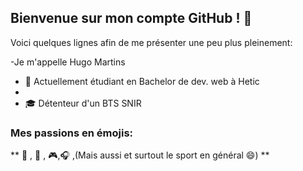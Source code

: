 ## Bienvenue sur mon compte GitHub ! 👋

Voici quelques lignes afin de me présenter une peu plus pleinement:

  -Je m'appelle Hugo Martins
  
  - :school: Actuellement étudiant en Bachelor de dev. web à Hetic
  - 
  - :mortar_board: Détenteur d'un BTS SNIR
  
  
  ### Mes passions en émojis:

  ** :bicyclist: , :car: , :video_game:,:headphones: ,(Mais aussi et surtout le sport en général 😄) **

  

